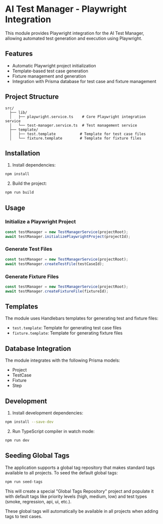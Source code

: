 # AI Test Manager - Playwright Integration

This module provides Playwright integration for the AI Test Manager, allowing automated test generation and execution using Playwright.

## Features

- Automatic Playwright project initialization
- Template-based test case generation
- Fixture management and generation
- Integration with Prisma database for test case and fixture management

## Project Structure

```
src/
  ├── lib/
  │   ├── playwright.service.ts    # Core Playwright integration service
  │   └── test-manager.service.ts  # Test management service
  ├── template/
  │   ├── test.template           # Template for test case files
  │   └── fixture.template        # Template for fixture files
```

## Installation

1. Install dependencies:
```bash
npm install
```

2. Build the project:
```bash
npm run build
```

## Usage

### Initialize a Playwright Project

```typescript
const testManager = new TestManagerService(projectRoot);
await testManager.initializePlaywrightProject(projectId);
```

### Generate Test Files

```typescript
const testManager = new TestManagerService(projectRoot);
await testManager.createTestFile(testCaseId);
```

### Generate Fixture Files

```typescript
const testManager = new TestManagerService(projectRoot);
await testManager.createFixtureFile(fixtureId);
```

## Templates

The module uses Handlebars templates for generating test and fixture files:

- `test.template`: Template for generating test case files
- `fixture.template`: Template for generating fixture files

## Database Integration

The module integrates with the following Prisma models:

- Project
- TestCase
- Fixture
- Step

## Development

1. Install development dependencies:
```bash
npm install --save-dev
```

2. Run TypeScript compiler in watch mode:
```bash
npm run dev
```

## Seeding Global Tags

The application supports a global tag repository that makes standard tags available to all projects. To seed the default global tags:

```bash
npm run seed-tags
```

This will create a special "Global Tags Repository" project and populate it with default tags like priority levels (high, medium, low) and test types (smoke, regression, api, ui, etc.).

These global tags will automatically be available in all projects when adding tags to test cases. 